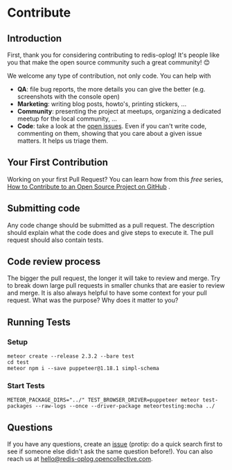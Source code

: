 # Contribute

## Introduction

First, thank you for considering contributing to redis-oplog! It's people like you that make the open source community
such a great community! 😊

We welcome any type of contribution, not only code. You can help with

- **QA**: file bug reports, the more details you can give the better (e.g. screenshots with the console open)
- **Marketing**: writing blog posts, howto's, printing stickers, ...
- **Community**: presenting the project at meetups, organizing a dedicated meetup for the local community, ...
- **Code**: take a look at the [open issues](issues). Even if you can't write code, commenting on them, showing that you
  care about a given issue matters. It helps us triage them.

## Your First Contribution

Working on your first Pull Request? You can learn how from this *free*
series, [How to Contribute to an Open Source Project on GitHub](https://egghead.io/series/how-to-contribute-to-an-open-source-project-on-github)
.

## Submitting code

Any code change should be submitted as a pull request. The description should explain what the code does and give steps
to execute it. The pull request should also contain tests.

## Code review process

The bigger the pull request, the longer it will take to review and merge. Try to break down large pull requests in
smaller chunks that are easier to review and merge. It is also always helpful to have some context for your pull
request. What was the purpose? Why does it matter to you?

## Running Tests

### Setup

```
meteor create --release 2.3.2 --bare test
cd test
meteor npm i --save puppeteer@1.18.1 simpl-schema
```

### Start Tests

```
METEOR_PACKAGE_DIRS="../" TEST_BROWSER_DRIVER=puppeteer meteor test-packages --raw-logs --once --driver-package meteortesting:mocha ../
```

## Questions

If you have any questions, create an [issue](issue) (protip: do a quick search first to see if someone else didn't ask
the same question before!). You can also reach us at hello@redis-oplog.opencollective.com.
